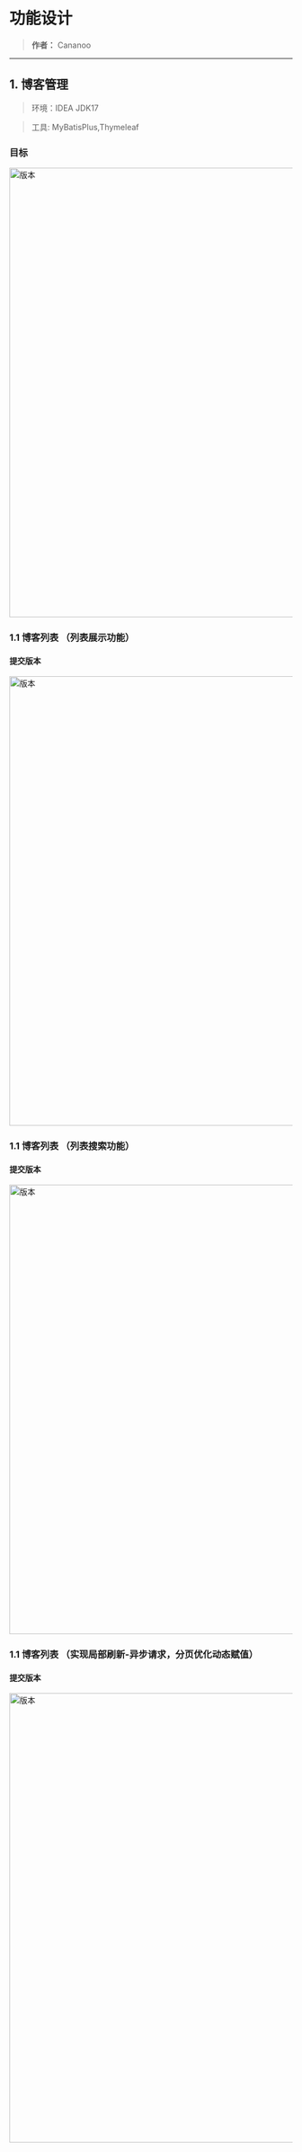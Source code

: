 # 功能设计
> **作者：** Cananoo

---

## 1. 博客管理
> 环境：IDEA JDK17

> 工具: MyBatisPlus,Thymeleaf


### 目标 

 <img src="https://user-images.githubusercontent.com/103165360/263638894-fa726e70-f8d5-49e2-ac15-19fa1e66a78e.png" alt="版本" width="800"> 

### 1.1 博客列表 （列表展示功能）


#### 提交版本
 
 <img src="https://user-images.githubusercontent.com/103165360/263689645-b3a65969-8d5b-415a-8bd5-c953a0f814e9.png" alt="版本" width="800"> 


### 1.1 博客列表 （列表搜索功能）


#### 提交版本

 <img src="https://user-images.githubusercontent.com/103165360/264069597-f0e2ad4d-9420-4c7b-8df5-d68758b21e87.png" alt="版本" width="800"> 


### 1.1 博客列表 （实现局部刷新-异步请求，分页优化动态赋值）


#### 提交版本

 <img src="https://user-images.githubusercontent.com/103165360/264197250-ed738650-a3ad-4d58-a493-37c7dfdc8294.png" alt="版本" width="800"> 



